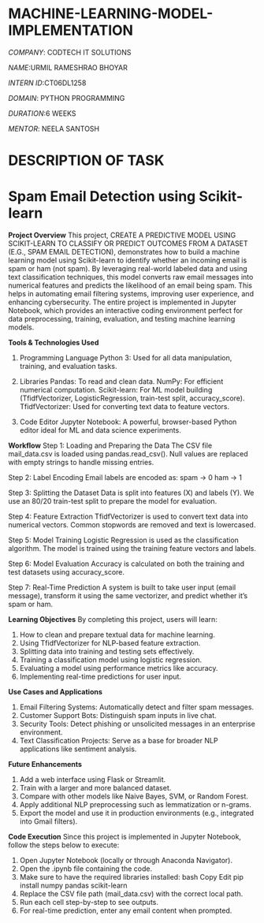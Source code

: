 # MACHINE-LEARNING-MODEL-IMPLEMENTATION

*COMPANY*: CODTECH IT SOLUTIONS

*NAME*:URMIL RAMESHRAO BHOYAR 

*INTERN ID*:CT06DL1258

*DOMAIN*: PYTHON PROGRAMMING

*DURATION*:6 WEEKS

*MENTOR*: NEELA SANTOSH

# DESCRIPTION OF TASK 

# Spam Email Detection using Scikit-learn
**Project Overview**
This project, CREATE A PREDICTIVE MODEL USING SCIKIT-LEARN TO CLASSIFY OR PREDICT OUTCOMES FROM A DATASET (E.G., SPAM EMAIL DETECTION), demonstrates how to build a machine learning model using Scikit-learn to 
identify whether an incoming email is spam or ham (not spam).
By leveraging real-world labeled data and using text classification techniques, this model converts raw email messages into numerical features and predicts the likelihood of an email being spam. This helps in 
automating email filtering systems, improving user experience, and enhancing cybersecurity.
The entire project is implemented in Jupyter Notebook, which provides an interactive coding environment perfect for data preprocessing, training, evaluation, and testing machine learning models.

**Tools & Technologies Used**
1. Programming Language
Python 3: Used for all data manipulation, training, and evaluation tasks.

2. Libraries
Pandas: To read and clean data.
NumPy: For efficient numerical computation.
Scikit-learn: For ML model building (TfidfVectorizer, LogisticRegression, train-test split, accuracy_score).
TfidfVectorizer: Used for converting text data to feature vectors.

3. Code Editor
Jupyter Notebook: A powerful, browser-based Python editor ideal for ML and data science experiments.

**Workflow**
Step 1: Loading and Preparing the Data
The CSV file mail_data.csv is loaded using pandas.read_csv().
Null values are replaced with empty strings to handle missing entries.

Step 2: Label Encoding
Email labels are encoded as:
spam → 0
ham → 1

Step 3: Splitting the Dataset
Data is split into features (X) and labels (Y).
We use an 80/20 train-test split to prepare the model for evaluation.

Step 4: Feature Extraction
TfidfVectorizer is used to convert text data into numerical vectors.
Common stopwords are removed and text is lowercased.

Step 5: Model Training
Logistic Regression is used as the classification algorithm.
The model is trained using the training feature vectors and labels.

Step 6: Model Evaluation
Accuracy is calculated on both the training and test datasets using accuracy_score.

Step 7: Real-Time Prediction
A system is built to take user input (email message), transform it using the same vectorizer, and predict whether it’s spam or ham.

**Learning Objectives**
By completing this project, users will learn:

1) How to clean and prepare textual data for machine learning.
2) Using TfidfVectorizer for NLP-based feature extraction.
3) Splitting data into training and testing sets effectively.
4) Training a classification model using logistic regression.
5) Evaluating a model using performance metrics like accuracy.
6) Implementing real-time predictions for user input.

**Use Cases and Applications**
1) Email Filtering Systems: Automatically detect and filter spam messages.
2) Customer Support Bots: Distinguish spam inputs in live chat.
3) Security Tools: Detect phishing or unsolicited messages in an enterprise environment.
4) Text Classification Projects: Serve as a base for broader NLP applications like sentiment analysis.

**Future Enhancements**
1) Add a web interface using Flask or Streamlit.
2) Train with a larger and more balanced dataset.
3) Compare with other models like Naive Bayes, SVM, or Random Forest.
4) Apply additional NLP preprocessing such as lemmatization or n-grams.
5) Export the model and use it in production environments (e.g., integrated into Gmail filters).

**Code Execution**
Since this project is implemented in Jupyter Notebook, follow the steps below to execute:

1) Open Jupyter Notebook (locally or through Anaconda Navigator).
2) Open the .ipynb file containing the code.
3) Make sure to have the required libraries installed:
bash
Copy
Edit
pip install numpy pandas scikit-learn
4) Replace the CSV file path (mail_data.csv) with the correct local path.
5) Run each cell step-by-step to see outputs.
6) For real-time prediction, enter any email content when prompted.

